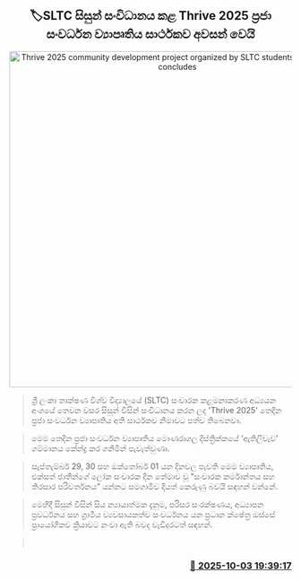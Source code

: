 <p align='center'><b><h2 align='center' title='Thrive 2025 community development project organized by SLTC students successfully concludes'>🏷SLTC සිසුන් සංවිධානය කළ Thrive 2025 ප්‍රජා සංවර්ධන ව්‍යාපෘතිය සාර්ථකව අවසන් වෙයි</h2></b></p>
<p align='center'><img src='https://helakuru.sgp1.cdn.digitaloceanspaces.com/esana/images/lib/sltc-jkl.jpg' width='600' alt='Thrive 2025 community development project organized by SLTC students successfully concludes'></p>

> ශ්‍රී ලංකා තාක්ෂණ විශ්ව විද්‍යාලයේ (SLTC) සංචාරක කළමනාකරණ අධ්‍යයන අංශයේ තෙවන වසර සිසුන් විසින් සංවිධානය කරන ලද 'Thrive 2025' තෙදින ප්‍රජා සංවර්ධන ව්‍යාපෘතිය අති සාර්ථකව නිමාවට පත්ව තිබෙනවා.

> මෙම තෙදින ප්‍රජා සංවර්ධන ව්‍යාපෘතිය මොණරාගල දිස්ත්‍රික්කයේ ‘ඇතිලිවැව’ ගම්මානය කේන්ද්‍ර කර ගනිමින් පැවැත්වුණා.

> සැප්තැම්බර් 29, 30 සහ ඔක්තෝබර් 01 යන දිනවල පැවති මෙම ව්‍යාපෘතිය, එක්සත් ජාතීන්ගේ ලෝක සංචාරක දින තේමාව වූ “සංචාරක කර්මාන්තය සහ තිරසාර පරිවර්තනය” යන්නට සමගාමීව දියත් කෙරුණු බවයි සඳහන් වන්නේ.

> මෙහිදී සිසුන් විසින් සිය න්‍යායාත්මක දැනුම, පරිසර සංරක්ෂණය, අධ්‍යාපන ප්‍රවර්ධනය සහ ග්‍රාමීය ව්‍යවසායකත්ව සංවර්ධනය යන ප්‍රධාන ක්ෂේත්‍ර ඔස්සේ ප්‍රායෝගිකව ක්‍රියාවට නංවා ඇති බවද වැඩිදුරටත් සඳහන්.

>  



<h3 align='right'><a href='https://www.helakuru.lk/esana/p/114224/'>📅 2025-10-03 19:39:17</a></h3>
